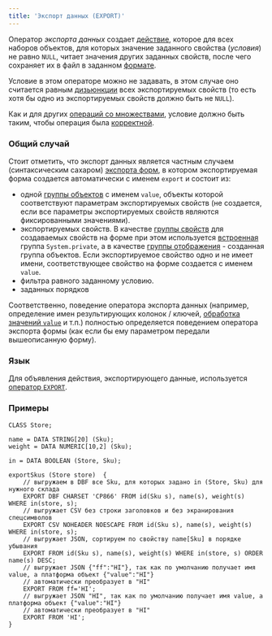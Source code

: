 ```yaml
---
title: 'Экспорт данных (EXPORT)'
---
```


Оператор *экспорта данных* создает [действие](Actions.md), которое для всех наборов объектов, для которых значение заданного свойства (*условия*) не равно `NULL`, читает значения других заданных свойств, после чего сохраняет их в файл в заданном [формате](Structured_view.md). 

Условие в этом операторе можно не задавать, в этом случае оно считается равным [дизьюнкции](Logical_operators_AND_OR_NOT_XOR.md) всех экспортируемых свойств (то есть хотя бы одно из экспортируемых свойств должно быть не `NULL`). 

Как и для других [операций со множествами](Set_operations.md), условие должно быть таким, чтобы операция была [корректной](Set_operations.md).

### Общий случай

Стоит отметить, что экспорт данных является частным случаем (синтаксическим сахаром) [экспорта форм](In_a_structured_view_EXPORT_IMPORT.md), в котором экспортируемая форма создается автоматически с именем `export` и состоит из:

-   одной [группы объектов](Form_structure.md) с именем `value`, объекты которой соответствуют параметрам экспортируемых свойств (не создается, если все параметры экспортируемых свойств являются фиксированными значениями).
-   экспортируемых свойств. В качестве [группы свойств](Form_structure.md#propertygroup) для создаваемых свойств на форме при этом используется [встроенная](Groups_of_properties_and_actions.md#builtin) группа `System.private`, а в качестве [группы отображения](Form_structure.md#drawgroup) - созданная группа объектов. Если экспортируемое свойство одно и не имеет имени, соответствующее свойство на форме создается с именем `value`.
-   фильтра равного заданному условию.
-   заданных порядков

Соответственно, поведение оператора экспорта данных (например, определение имен результирующих колонок / ключей, [обработка значений `value`](Structured_view.md) и т.п.) полностью определяется поведением оператора экспорта формы (как если бы ему параметром передали вышеописанную форму).

### Язык

Для объявления действия, экспортирующего данные, используется [оператор `EXPORT`](EXPORT_operator.md).

### Примеры


```lsf
CLASS Store;

name = DATA STRING[20] (Sku);
weight = DATA NUMERIC[10,2] (Sku);

in = DATA BOOLEAN (Store, Sku);

exportSkus (Store store)  {
    // выгружаем в DBF все Sku, для которых задано in (Store, Sku) для нужного склада
    EXPORT DBF CHARSET 'CP866' FROM id(Sku s), name(s), weight(s) WHERE in(store, s); 
    // выгружает CSV без строки заголовков и без экранирования спецсимволов
    EXPORT CSV NOHEADER NOESCAPE FROM id(Sku s), name(s), weight(s) WHERE in(store, s); 
    // выгружает JSON, сортируем по свойству name[Sku] в порядке убывания
    EXPORT FROM id(Sku s), name(s), weight(s) WHERE in(store, s) ORDER name(s) DESC; 
    // выгружает JSON {"ff":"HI"}, так как по умолчанию получает имя value, а платформа объект {"value":"HI"} 
    // автоматически преобразует в "HI"
    EXPORT FROM ff='HI'; 
    // выгружает JSON "HI", так как по умолчанию получает имя value, а платформа объект {"value":"HI"} 
    // автоматически преобразует в "HI"
    EXPORT FROM 'HI'; 
}
```

  
